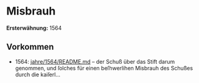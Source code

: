 # Misbrauh

**Ersterwähnung:** 1564

## Vorkommen
- 1564: [jahre/1564/README.md](../jahre/1564/README.md) – der Schuß
über das Stift darum genommen, und ſolches für einen
beſhwerlihen Misbrauh des Schußes durch die kaiſerl...
